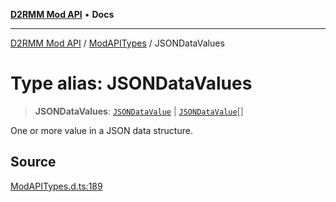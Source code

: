 [**D2RMM Mod API**](../../index.md) • **Docs**

***

[D2RMM Mod API](../../modules.md) / [ModAPITypes](../index.md) / JSONDataValues

# Type alias: JSONDataValues

> **JSONDataValues**: [`JSONDataValue`](JSONDataValue.md) \| [`JSONDataValue`](JSONDataValue.md)[]

One or more value in a JSON data structure.

## Source

[ModAPITypes.d.ts:189](https://github.com/olegbl/d2rmm/blob/7b50646c3690465cf5277007fc3d5d33286edb15/src/renderer/ModAPITypes.d.ts#L189)
